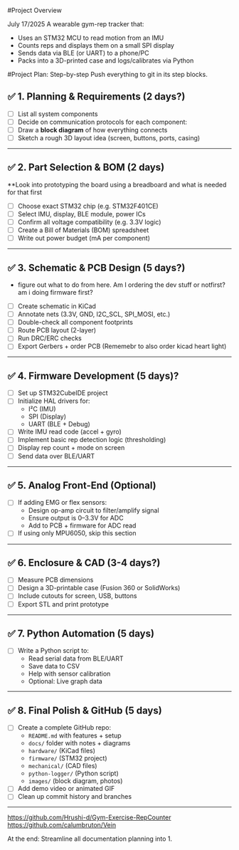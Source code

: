#Project Overview

July 17/2025
A wearable gym-rep tracker that:
- Uses an STM32 MCU to read motion from an IMU
- Counts reps and displays them on a small SPI display
- Sends data via BLE (or UART) to a phone/PC
- Packs into a 3D-printed case and logs/calibrates via Python

#Project Plan: Step-by-step
Push everything to git in its step blocks. 
## ✅ 1. Planning & Requirements (2 days?)

- [ ] List all system components
- [ ] Decide on communication protocols for each component:
- [ ] Draw a **block diagram** of how everything connects
- [ ] Sketch a rough 3D layout idea (screen, buttons, ports, casing)

---

## ✅ 2. Part Selection & BOM (2 days)
**Look into prototyping the board using a breadboard and what is needed for that first

- [ ] Choose exact STM32 chip (e.g. STM32F401CE)
- [ ] Select IMU, display, BLE module, power ICs
- [ ] Confirm all voltage compatibility (e.g. 3.3V logic)
- [ ] Create a Bill of Materials (BOM) spreadsheet
- [ ] Write out power budget (mA per component)

---

## ✅ 3. Schematic & PCB Design (5 days?)
- figure out what to do from here. Am I ordering the dev stuff or notfirst? am i doing firmware first?
- [ ] Create schematic in KiCad
- [ ] Annotate nets (3.3V, GND, I2C_SCL, SPI_MOSI, etc.)
- [ ] Double-check all component footprints
- [ ] Route PCB layout (2-layer)
- [ ] Run DRC/ERC checks
- [ ] Export Gerbers + order PCB (Rememebr to also order kicad heart light)

---

## ✅ 4. Firmware Development (5 days)?

- [ ] Set up STM32CubeIDE project
- [ ] Initialize HAL drivers for:
  - I²C (IMU)
  - SPI (Display)
  - UART (BLE + Debug)
- [ ] Write IMU read code (accel + gyro)
- [ ] Implement basic rep detection logic (thresholding)
- [ ] Display rep count + mode on screen
- [ ] Send data over BLE/UART

---

## ✅ 5. Analog Front-End (Optional)

- [ ] If adding EMG or flex sensors:
  - Design op-amp circuit to filter/amplify signal
  - Ensure output is 0–3.3V for ADC
  - Add to PCB + firmware for ADC read
- [ ] If using only MPU6050, skip this section

---

## ✅ 6. Enclosure & CAD (3-4 days?)

- [ ] Measure PCB dimensions
- [ ] Design a 3D-printable case (Fusion 360 or SolidWorks)
- [ ] Include cutouts for screen, USB, buttons
- [ ] Export STL and print prototype

---

## ✅ 7. Python Automation (5 days)

- [ ] Write a Python script to:
  - Read serial data from BLE/UART
  - Save data to CSV
  - Help with sensor calibration
  - Optional: Live graph data

---

## ✅ 8. Final Polish & GitHub (5 days)

- [ ] Create a complete GitHub repo:
  - `README.md` with features + setup
  - `docs/` folder with notes + diagrams
  - `hardware/` (KiCad files)
  - `firmware/` (STM32 project)
  - `mechanical/` (CAD files)
  - `python-logger/` (Python script)
  - `images/` (block diagram, photos)
- [ ] Add demo video or animated GIF
- [ ] Clean up commit history and branches

---
https://github.com/Hrushi-d/Gym-Exercise-RepCounter
https://github.com/calumbruton/Vein

At the end: Streamline all documentation planning into 1.
